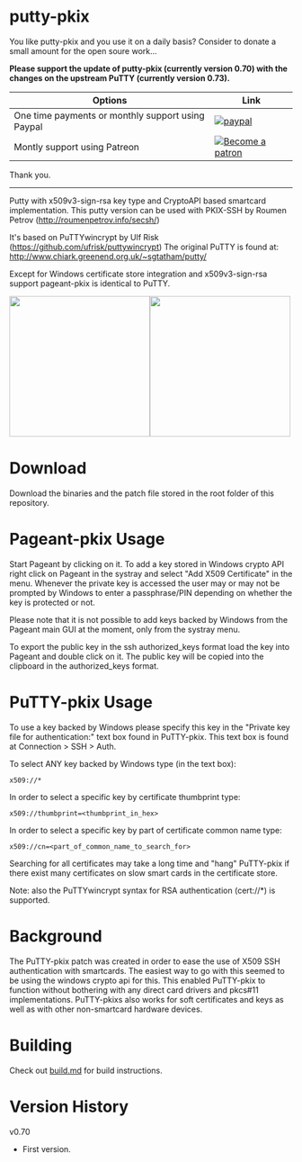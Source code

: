 # putty-pkix

You like putty-pkix and you use it on a daily basis? Consider to donate a small amount for the open soure work...

**Please support the update of putty-pkix (currently version 0.70) with the changes on the upstream PuTTY (currently version 0.73).**

Options | Link
-- | --
One time payments or monthly support using Paypal | [![paypal](https://www.paypalobjects.com/en_US/CH/i/btn/btn_donateCC_LG.gif)](https://www.paypal.com/cgi-bin/webscr?cmd=_s-xclick&hosted_button_id=Y4Q29EUELMHES&source=url) 
Montly support using Patreon | [![Become a patron](https://c5.patreon.com/external/logo/become_a_patron_button.png)](https://www.patreon.com/bePatron?u=20056078)

Thank you.

---

Putty with x509v3-sign-rsa key type and CryptoAPI based smartcard implementation.
This putty version can be used with PKIX-SSH by Roumen Petrov (http://roumenpetrov.info/secsh/)

It's based on PuTTYwincrypt by Ulf Risk (https://github.com/ufrisk/puttywincrypt)
The original PuTTY is found at: http://www.chiark.greenend.org.uk/~sgtatham/putty/

Except for Windows certificate store integration and x509v3-sign-rsa support pageant-pkix is identical to PuTTY.

<img src="https://gist.githubusercontent.com/ufrisk/8dec5a98bcf875a6254f9e3aa35d12a0/raw/edad0efadd158d1226ebbf4d5587ed4b69f68242/putty_auth.png" height="250"/><img src="https://gist.githubusercontent.com/ufrisk/8dec5a98bcf875a6254f9e3aa35d12a0/raw/edad0efadd158d1226ebbf4d5587ed4b69f68242/putty_pageant_addcert.png" height="250"/>

Download
========
Download the binaries and the patch file stored in the root folder of this repository.

Pageant-pkix Usage
==================
Start Pageant by clicking on it. To add a key stored in Windows crypto API right click on Pageant in the systray and select "Add X509 Certificate" in the menu. Whenever the private key is accessed the user may or may not be prompted by Windows to enter a passphrase/PIN depending on whether the key is protected or not.

Please note that it is not possible to add keys backed by Windows from the Pageant main GUI at the moment, only from the systray menu.

To export the public key in the ssh authorized_keys format load the key into Pageant and double click on it. The public key will be copied into the clipboard in the authorized_keys format.

PuTTY-pkix Usage
================
To use a key backed by Windows please specify this key in the "Private key file for authentication:" text box found in PuTTY-pkix. This text box is found at Connection > SSH > Auth.

To select ANY key backed by Windows type (in the text box):

`x509://*`

In order to select a specific key by certificate thumbprint type:

`x509://thumbprint=<thumbprint_in_hex>`

In order to select a specific key by part of certificate common name type:

`x509://cn=<part_of_common_name_to_search_for>`

Searching for all certificates may take a long time and "hang" PuTTY-pkix if there exist many certificates on slow smart cards in the certificate store.

Note: also the PuTTYwincrypt syntax for RSA authentication (cert://*) is supported.

Background
==========
The PuTTY-pkix patch was created in order to ease the use of X509 SSH authentication with smartcards. The easiest way to go with this seemed to be using the windows crypto api for this. This enabled PuTTY-pkix to function without bothering with any direct card drivers and pkcs#11 implementations. PuTTY-pkixs also works for soft certificates and keys as well as with other non-smartcard hardware devices.

Building
========
Check out [build.md](BUILD.md) for build instructions.

Version History
===============

v0.70
  - First version.
 
